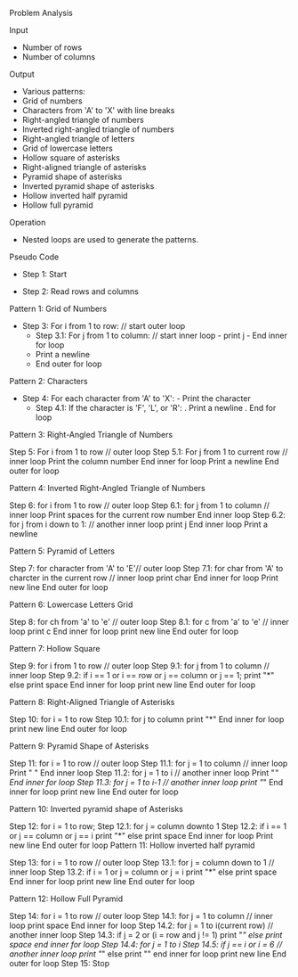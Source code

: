 Problem Analysis

Input
- Number of rows
- Number of columns

Output
- Various patterns:
- Grid of numbers
- Characters from 'A' to 'X' with line breaks
- Right-angled triangle of numbers
- Inverted right-angled triangle of numbers
- Right-angled triangle of letters
- Grid of lowercase letters
- Hollow square of asterisks
- Right-aligned triangle of asterisks
- Pyramid shape of asterisks
- Inverted pyramid shape of asterisks
- Hollow inverted half pyramid
- Hollow full pyramid

Operation
- Nested loops are used to generate the patterns.

Pseudo Code
- Step 1: Start

- Step 2: Read rows and columns

Pattern 1: Grid of Numbers

- Step 3: For i from 1 to row: // start outer loop
  -  Step 3.1: For j from 1 to column: // start inner loop
         -   print j
          -  End inner for loop 
   - Print a newline
   - End outer for loop

Pattern 2: Characters

- Step 4: For each character from 'A' to 'X':
       - Print the character
  - Step 4.1: If the character is 'F', 'L', or 'R':
        . Print a newline
       . End for loop

Pattern 3: Right-Angled Triangle of Numbers

Step 5: For i from 1 to row // outer loop
   Step 5.1: For j from 1 to current row // inner loop
       Print the column number
       End inner for loop
      Print a newline
End outer for loop

Pattern 4: Inverted Right-Angled Triangle of Numbers

Step 6: for i from 1 to row  // outer loop
   Step 6.1: for j from 1 to column // inner loop
       Print spaces for the current row number
       End inner loop
   Step 6.2: for j from i down to 1: // another inner loop
       print j
       End inner loop
       Print a newline

Pattern 5: Pyramid of Letters

Step 7: for character from 'A' to 'E'// outer loop 
    Step 7.1: for char from 'A' to charcter in the current row // inner loop
         print char
         End inner for loop
    Print new line
    End outer for loop

Pattern 6: Lowercase Letters Grid

Step 8: for ch from 'a' to 'e' // outer loop
    Step 8.1: for c from 'a' to 'e' // inner loop
          print c
          End inner for loop
    print new line 
    End outer for loop

Pattern 7: Hollow Square

Step 9: for i from 1 to row //  outer loop
    Step 9.1: for j from 1 to column // inner loop
    Step 9.2: if i == 1 or i == row or j == column or j == 1;
            print "*"
            else 
               print  space
            End inner for loop
    print new line
    End outer for loop

Pattern 8: Right-Aligned Triangle of Asterisks

Step 10: for i = 1 to row
     Step 10.1: for j to column
        print "*"
        End inner for loop
    print new line
    End outer for loop
     
Pattern 9: Pyramid Shape of Asterisks

Step 11: for i = 1 to row // outer loop
     Step 11.1: for j = 1 to column // inner loop
         Print " "
         End inner loop
     Step 11.2: for j = 1 to i // another inner loop
         Print "*"
         End inner for loop
     Step 11.3: for j = 1 to i-1 // another inner loop
         print "*"
         End inner for loop
    print new line
    End outer for loop

Pattern 10: Inverted pyramid shape of Asterisks

Step 12: for i = 1 to row;
     Step 12.1: for j = column downto 1
     Step 12.2: if i == 1 or j == column or j == i
           print "*"
                else
                  print space
            End inner for loop
     Print new line
     End outer for loop
Pattern 11: Hollow inverted half pyramid

Step 13: for i = 1 to row // outer loop
     Step 13.1: for j = column down to 1 // inner loop
     Step 13.2: if i = 1 or j = column or j = i
               print "*"
               else 
                  print space
              End inner for loop
     print new line
     End outer for loop

Pattern 12: Hollow Full Pyramid
 
Step 14: for i = 1 to row  // outer loop
     Step 14.1: for j = 1 to column  // inner loop
              print space
              End inner for loop
     Step 14.2: for j = 1 to i(current row) // another inner loop
     Step 14.3: if j = 2 or (i = row and  j != 1)
              print "*"
               else 
                  print space
                  end inner for loop 
    Step 14.4: for j = 1 to i 
    Step 14.5: if j == i or i = 6 // another inner loop
             print "*"
             else
               print ""
               end inner for loop
    print new line
    End outer for loop
Step 15: Stop
